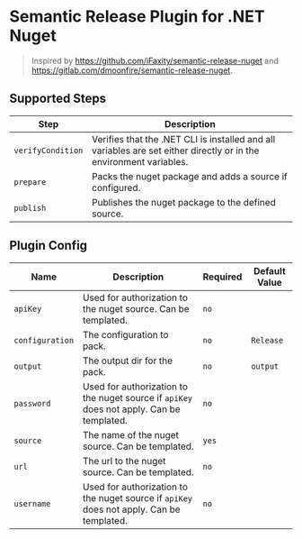 # Semantic Release Plugin for .NET Nuget

> Inspired by https://github.com/iFaxity/semantic-release-nuget and https://gitlab.com/dmoonfire/semantic-release-nuget.

## Supported Steps

| Step | Description |
| --- | --- |
| `verifyCondition` | Verifies that the .NET CLI is installed and all variables are set either directly or in the environment variables. |
| `prepare` | Packs the nuget package and adds a source if configured. |
| `publish` | Publishes the nuget package to the defined source. |

## Plugin Config

| Name | Description | Required | Default Value |
| --- | --- | --- | --- |
| `apiKey` | Used for authorization to the nuget source. Can be templated. | `no` | ` `|
| `configuration` | The configuration to pack. | `no` | `Release`|
| `output` | The output dir for the pack. | `no` | `output`|
| `password` | Used for authorization to the nuget source if `apiKey` does not apply. Can be templated. | `no` | ` `|
| `source` | The name of the nuget source. Can be templated. | `yes` | ` `|
| `url` | The url to the nuget source. Can be templated. | `no` | ` `|
| `username` | Used for authorization to the nuget source if `apiKey` does not apply. Can be templated. | `no` | ` `|
